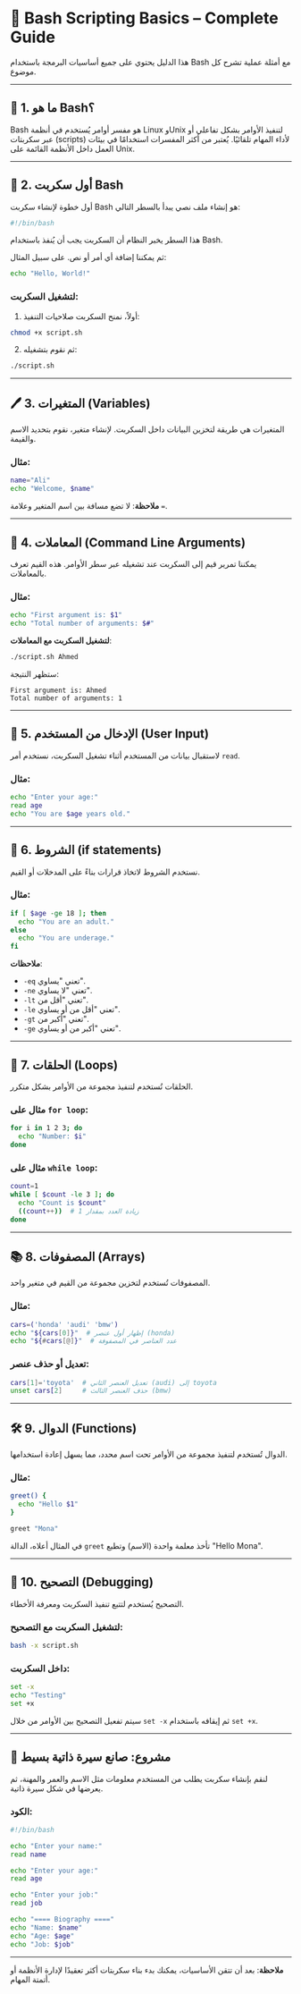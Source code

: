 
# 🐚 Bash Scripting Basics – Complete Guide          

هذا الدليل يحتوي على جميع أساسيات البرمجة باستخدام Bash مع أمثلة عملية تشرح كل موضوع.

---

## 🧠 1. ما هو Bash؟

Bash هو مفسر أوامر يُستخدم في أنظمة Linux وUnix لتنفيذ الأوامر بشكل تفاعلي أو عبر سكربتات (scripts) لأداء المهام تلقائيًا. يُعتبر من أكثر المفسرات استخدامًا في بيئات العمل داخل الأنظمة القائمة على Unix.

---

## 📄 2. أول سكربت Bash

أول خطوة لإنشاء سكربت Bash هو إنشاء ملف نصي يبدأ بالسطر التالي:

```bash
#!/bin/bash
```

هذا السطر يخبر النظام أن السكربت يجب أن يُنفذ باستخدام Bash.

ثم يمكننا إضافة أي أمر أو نص. على سبيل المثال:

```bash
echo "Hello, World!"
```

### لتشغيل السكربت:
1. أولاً، نمنح السكربت صلاحيات التنفيذ:

```bash
chmod +x script.sh
```

2. ثم نقوم بتشغيله:

```bash
./script.sh
```

---

## 🖊️ 3. المتغيرات (Variables)

المتغيرات هي طريقة لتخزين البيانات داخل السكربت. لإنشاء متغير، نقوم بتحديد الاسم والقيمة.

### مثال:

```bash
name="Ali"
echo "Welcome, $name"
```

**ملاحظة**: لا تضع مسافة بين اسم المتغير وعلامة `=`.

---

## 🔢 4. المعاملات (Command Line Arguments)

يمكننا تمرير قيم إلى السكربت عند تشغيله عبر سطر الأوامر. هذه القيم تعرف بالمعاملات.

### مثال:

```bash
echo "First argument is: $1"
echo "Total number of arguments: $#"
```

**لتشغيل السكربت مع المعاملات**:

```bash
./script.sh Ahmed
```

ستظهر النتيجة:
```
First argument is: Ahmed
Total number of arguments: 1
```

---

## 🧾 5. الإدخال من المستخدم (User Input)

لاستقبال بيانات من المستخدم أثناء تشغيل السكربت، نستخدم أمر `read`.

### مثال:

```bash
echo "Enter your age:"
read age
echo "You are $age years old."
```

---

## 🔁 6. الشروط (if statements)

نستخدم الشروط لاتخاذ قرارات بناءً على المدخلات أو القيم.

### مثال:

```bash
if [ $age -ge 18 ]; then
  echo "You are an adult."
else
  echo "You are underage."
fi
```

**ملاحظات**:
- `-eq` تعني "يساوي".
- `-ne` تعني "لا يساوي".
- `-lt` تعني "أقل من".
- `-le` تعني "أقل من أو يساوي".
- `-gt` تعني "أكبر من".
- `-ge` تعني "أكبر من أو يساوي".

---

## 🔁 7. الحلقات (Loops)

الحلقات تُستخدم لتنفيذ مجموعة من الأوامر بشكل متكرر.

### مثال على `for loop`:

```bash
for i in 1 2 3; do
  echo "Number: $i"
done
```

### مثال على `while loop`:

```bash
count=1
while [ $count -le 3 ]; do
  echo "Count is $count"
  ((count++))  # زيادة العدد بمقدار 1
done
```

---

## 📚 8. المصفوفات (Arrays)

المصفوفات تُستخدم لتخزين مجموعة من القيم في متغير واحد.

### مثال:

```bash
cars=('honda' 'audi' 'bmw')
echo "${cars[0]}"  # إظهار أول عنصر (honda)
echo "${#cars[@]}"  # عدد العناصر في المصفوفة
```

### تعديل أو حذف عنصر:

```bash
cars[1]='toyota'  # تعديل العنصر الثاني (audi) إلى toyota
unset cars[2]     # حذف العنصر الثالث (bmw)
```

---

## 🛠️ 9. الدوال (Functions)

الدوال تُستخدم لتنفيذ مجموعة من الأوامر تحت اسم محدد، مما يسهل إعادة استخدامها.

### مثال:

```bash
greet() {
  echo "Hello $1"
}

greet "Mona"
```

في المثال أعلاه، الدالة `greet` تأخذ معلمة واحدة (الاسم) وتطبع "Hello Mona".

---

## 🧰 10. التصحيح (Debugging)

التصحيح يُستخدم لتتبع تنفيذ السكربت ومعرفة الأخطاء.

### لتشغيل السكربت مع التصحيح:

```bash
bash -x script.sh
```

### داخل السكربت:

```bash
set -x
echo "Testing"
set +x
```

سيتم تفعيل التصحيح بين الأوامر من خلال `set -x` ثم إيقافه باستخدام `set +x`.

---

## 🎁 مشروع: صانع سيرة ذاتية بسيط

لنقم بإنشاء سكربت يطلب من المستخدم معلومات مثل الاسم والعمر والمهنة، ثم يعرضها في شكل سيرة ذاتية.

### الكود:

```bash
#!/bin/bash

echo "Enter your name:"
read name

echo "Enter your age:"
read age

echo "Enter your job:"
read job

echo "==== Biography ===="
echo "Name: $name"
echo "Age: $age"
echo "Job: $job"
```

---

**ملاحظة**: بعد أن تتقن الأساسيات، يمكنك بدء بناء سكربتات أكثر تعقيدًا لإدارة الأنظمة أو أتمتة المهام.
